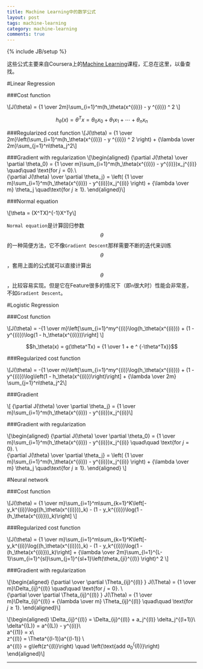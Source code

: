 ```yaml
---
title: Machine Learning中的数学公式
layout: post
tags: machine-learning
category: machine-learning
comments: true
---
```

{% include JB/setup %}

这些公式主要来自Coursera上的[Machine Learning](https://www.coursera.org/course/ml)课程，汇总在这里，以备查找。

#Linear Regression

###Cost function

\\[J(\theta) = \{1 \over 2m\}\sum\_\{i=1\}^m(h_\theta(x^\{(i)\}) - y ^\{(i)\}) ^ 2 \\]

$$h_\theta(x) = \theta^Tx = \theta_0x_0 + \theta_1 x_1 + \cdots + \theta_nx_n$$

###Regularized cost function
\\[J(\theta) = \{1 \over 2m\}\left(\sum\_\{i=1\}^m(h_\theta(x^\{(i)\}) - y ^\{(i)\}) ^ 2 \right) + \{\lambda \over 2m\}\sum\_\{j=1\}^n\theta_j^2\\]

###Gradient with regularization
\\[\begin{aligned}
{\partial J(\theta) \over \partial \theta_0} = {1 \over m}\sum\_\{i=1\}^m(h\_\theta(x^\{(i)\}) - y^\{(i)\})x_j^\{(i)\} \quad\quad \text{for $j = 0$}.\\\
{\partial J(\theta) \over \partial \theta_j} = \left( {1 \over m}\sum\_\{i=1\}^m(h\_\theta(x^\{(i)\}) - y^\{(i)\})x_j^\{(i)\} \right) + \{\lambda \over m\} \theta_j \quad\text{for $j \geq 1$}.
\end{aligned}\\]

###Normal equation

\\[\theta = (X^TX)^{-1}X^Ty\\]

`Normal equation`是计算回归参数 $$\theta$$ 的一种简便方法，它不像`Gradient Descent`那样需要不断的迭代来训练$$\theta$$，套用上面的公式就可以直接计算出$$\theta$$，比较容易实现。但是它在Feature很多的情况下（即`n`很大时）性能会非常差，不如`Gradient Descent`。

#Logistic Regression

###Cost function

\\[J(\theta) = -\{1 \over m\}\left[\sum\_\{i=1\}^my^\{(i)\}\log(h\_\theta(x^\{(i)\})) + (1 - y^\{(i)\})\log(1 - h\_\theta(x^\{(i)\}))\right] \\]

$$h_\theta(x) = g(\theta^Tx) = {1 \over 1 + e ^ {-\theta^Tx}}$$

###Regularized cost function

\\[J(\theta) = -\{1 \over m\}\left[\sum\_\{i=1\}^my^\{(i)\}\log(h\_\theta(x^\{(i)\})) + (1 - y^\{(i)\})\log\left(1 - h\_\theta(x^\{(i)\})\right)\right] + \{\lambda \over 2m\} \sum\_\{j=1\}^n\theta_j^2\\]

###Gradient

\\[ {\partial J(\theta) \over \partial \theta_j} = {1 \over m}\sum\_\{i=1\}^m(h\_\theta(x^\{(i)\}) - y^\{(i)\})x_j^\{(i)\}\\]

###Gradient with regularization

\\[\begin{aligned} 
{\partial J(\theta) \over \partial \theta_0} = {1 \over m}\sum\_\{i=1\}^m(h\_\theta(x^\{(i)\}) - y^\{(i)\})x_j^\{(i)\} \quad\quad \text{for $j = 0$}. \\\
{\partial J(\theta) \over \partial \theta_j} = \left( {1 \over m}\sum\_\{i=1\}^m(h\_\theta(x^\{(i)\}) - y^\{(i)\})x_j^\{(i)\} \right) + \{\lambda \over m\} \theta_j \quad\text{for $j \geq 1$}.
\end{aligned} \\]

#Neural network

###Cost function

\\[J(\theta) = \{1 \over m\}\sum\_\{i=1\}^m\sum\_\{k=1\}^K\left[-y_k^\{(i)\}\log((h\_\theta(x^\{(i)\}))_k) - (1 - y_k^\{(i)\})\log(1 - (h\_\theta(x^\{(i)\}))\_k)\right] \\]

###Regularized cost function

\\[J(\theta) = \{1 \over m\}\sum\_\{i=1\}^m\sum\_\{k=1\}^K\left[-y_k^\{(i)\}\log((h\_\theta(x^\{(i)\}))_k) - (1 - y_k^\{(i)\})\log(1 - (h\_\theta(x^\{(i)\}))\_k)\right] + {\lambda \over 2m}\sum\_\{l=1\}^\{L-1\}\sum\_\{i=1\}^\{sl\}\sum\_\{j=1\}^\{sl+1\}\left(\theta\_\{ji\}^\{(l)\} \right)^ 2 \\]

###Gradient with regularization

\\[\begin{aligned} 
\{\partial \over \partial \Theta\_\{ij\}^\{(l)\} \} J(\Theta) = \{1 \over m\}\Delta\_\{ij\}^\{(l)\} \quad\quad \text{for $j = 0$}. \\\
\{\partial \over \partial \Theta\_\{ij\}^\{(l)\} \} J(\Theta) = \{1 \over m\}\Delta\_\{ij\}^\{(l)\} + {\lambda \over m} \Theta\_\{ij\}^\{(l)\} \quad\quad \text{for $j \geq 1$}.
\end{aligned}\\]

\\[\begin{aligned} 
\Delta\_\{ij\}^\{(l)\} = \Delta\_\{ij\}^\{(l)\} + a_j^\{(l)\} \delta_j^\{(l+1)\}\\\
\delta^\{(L)\} = a^\{(L)\} - y^\{(i)\}\\\
a^\{(1)\} = x\\\
z^\{(l)\} = \Theta^\{(l-1)\}a^\{(l-1)\} \\\
a^\{(l)\} = g\left(z^\{(l)\}\right) \quad \left(\text\{add $a_0^\{(l)\}$\}\right)
\end{aligned}\\]

---

